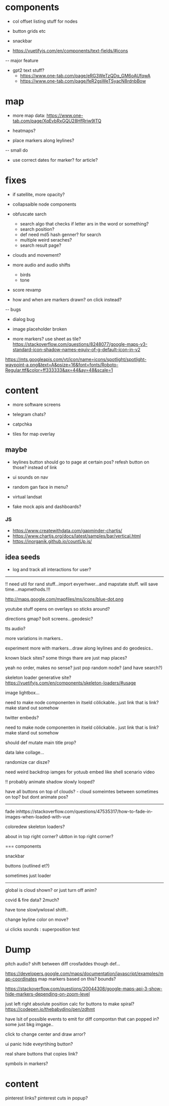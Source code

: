 # components

- col offset listing stuff for nodes

- button grids etc

- snackbar

- https://vuetifyjs.com/en/components/text-fields/#icons

-- major feature

- gpt2 text stuff?
  - https://www.one-tab.com/page/eRG3WeTzQDq_GM6oAUfqwA
  - https://www.one-tab.com/page/feR2gsWeTSyacN8rdnbBow

# map

- more map data: https://www.one-tab.com/page/XqEvbRxGQU28HfRriw9lTQ

- heatmaps?

- place markers along leylines?

-- small do

- use correct dates for marker? for article?

# fixes

- if satellite, more opacity?
- collapsaible node components
- obfuscate sarch

  - search algo that checks if letter ars in the word or something?
  - search position?
  - def need md5 hash genner? for search
  - multiple weird seraches?
  - search result page?

- clouds and movement?

- more audio and audio shifts

  - birds
  - tone

- score revamp

- how and when are markers drawn? on click instead?

-- bugs

- dialog bug
- image placeholder broken

- more markers? use sheet as tile? https://stackoverflow.com/questions/8248077/google-maps-v3-standard-icon-shadow-names-equiv-of-g-default-icon-in-v2

https://mts.googleapis.com/vt/icon/name=icons/spotlight/spotlight-waypoint-a.png&text=A&psize=16&font=fonts/Roboto-Regular.ttf&color=ff333333&ax=44&ay=48&scale=1

# content

- more software screens
- telegram chats?
- catpchka

- tiles for map overlay

## maybe

- leylines button should go to page at certain pos? refesh button on those? instead of link
- ui sounds on nav
- random gan face in menu?
- virtual landsat

- fake mock apis and dashboards?

### JS

- https://www.createwithdata.com/gapminder-chartjs/
- https://www.chartjs.org/docs/latest/samples/bar/vertical.html
- https://inorganik.github.io/countUp.js/

## idea seeds

- log and track all interactions for user?

---

!! need util for rand stuff...import evyerhwer...and mapstate stuff. will save time...mapmethods.!!!

http://maps.google.com/mapfiles/ms/icons/blue-dot.png

youtube stuff opens on overlays so sticks around?

directions gmap?
bolt screens...geodesic?

tts audio?

more variations in markers..

experiment more with markers...draw along leylines and do geodesics..

known black sites? some things thare are just map places?

yeah no order, makes no sense? just pop random node? (and have search?)

skeleton loader generative site? https://vuetifyjs.com/en/components/skeleton-loaders/#usage

image lightbox...

need to make node componenten in itseld cölickable.. just link that is link? make stand out somehow

twitter embeds?

need to make node componenten in itseld cölickable.. just link that is link? make stand out somehow

should def mutate main title prop?

data lake collage...

randomize car disze?

need weird backdrop iamges for yotuub embed like shell scenario video

!! probably animate shadow slowly looped?

have all buttons on top of clouds? - cloud someimtes between sometimes on top? but dont animate pos?

---

fade inhttps://stackoverflow.com/questions/47535317/how-to-fade-in-images-when-loaded-with-vue

coloredew skeleton loaders?

about in top right corner? ubtton in top right corner?

=== components

snackbar

buttons (outlined et?)

sometimes just loader

---

global is cloud shown? or just turn off anim?

covid & fire data? 2much?

have tone slowlywloswl shitft..

change leyline color on move?

ui clicks sounds : superposition test

# Dump

pitch audio? shift between diff crosfaddes though def...

https://developers.google.com/maps/documentation/javascript/examples/map-coordinates map markers based on this? bounds?

https://stackoverflow.com/questions/20044308/google-maps-api-3-show-hide-markers-depending-on-zoom-level

just left right absolute position calc for buttons to make spiral?
https://codepen.io/thebabydino/pen/zdhmt

have lsit of possible events to emit for diff compontsn that can popped in?
some just bkg imgage..

click to change center and draw arror?

ui panic hide eveyrtihing button?

real share buttons that copies link?

symbols in markers?

# content

pinterest links? pinterest cuts in popup?
